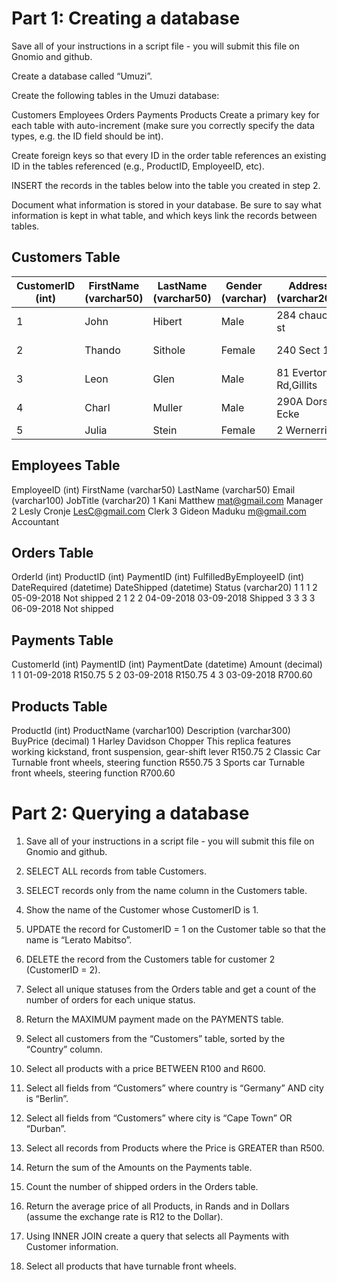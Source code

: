 # Part 1: Creating a database
Save all of your instructions in a script file - you will submit this file on Gnomio and github.

Create a database called “Umuzi”.

Create the following tables in the Umuzi database:

Customers
Employees
Orders
Payments
Products
Create a primary key for each table with auto-increment (make sure you correctly specify the data types, e.g. the ID field should be int).

Create foreign keys so that every ID in the order table references an existing ID in the tables referenced (e.g., ProductID, EmployeeID, etc).

INSERT the records in the tables below into the table you created in step 2.

Document what information is stored in your database. Be sure to say what information is kept in what table, and which keys link the records between tables.

## Customers Table
|CustomerID (int)|	FirstName (varchar50)|	LastName (varchar50)|	Gender (varchar)|	Address (varchar200)|	Phone (int 10)|	Email (varchar100)|	City (varchar20)|	Country (varchar50)|
| --- | --- | --- | --- | --- | --- | --- | --- | --- |
| 1| 	John| 	Hibert| 	Male| 	284 chaucer st| 	084789657| 	john@gmail.com| 	Johannesburg| 	South Africa| 
| 2| 	Thando| 	Sithole| 	Female| 	240 Sect 1| 	0794445584| 	thando@gmail.com| 	Cape Town| 	South Africa| 
| 3| 	Leon| 	Glen	| Male| 	81 Everton Rd,Gillits| 	0820832830| 	Leon@gmail.com| 	Durban| 	South Africa| 
| 4| 	Charl| 	Muller| 	Male| 	290A Dorset Ecke| 	+44856872553	| Charl.muller@yahoo.com| 	Berlin	| Germany| 
| 5| 	Julia| 	Stein| 	Female| 	2 Wernerring	| +448672445058| 	Js234@yahoo.com| 	Frankfurt| 	Germany| 
## Employees Table
EmployeeID (int)	FirstName (varchar50)	LastName (varchar50)	Email (varchar100)	JobTitle (varchar20)
1	Kani	Matthew	mat@gmail.com	Manager
2	Lesly	Cronje	LesC@gmail.com	Clerk
3	Gideon	Maduku	m@gmail.com	Accountant
## Orders Table
OrderId (int)	ProductID (int)	PaymentID (int)	FulfilledByEmployeeID (int)	DateRequired (datetime)	DateShipped (datetime)	Status (varchar20)
1	1	1	2	05-09-2018		Not shipped
2	1	2	2	04-09-2018	03-09-2018	Shipped
3	3	3	3	06-09-2018		Not shipped
## Payments Table
CustomerId (int)	PaymentID (int)	PaymentDate (datetime)	Amount (decimal)
1	1	01-09-2018	R150.75
5	2	03-09-2018	R150.75
4	3	03-09-2018	R700.60
## Products Table
ProductId (int)	ProductName (varchar100)	Description (varchar300)	BuyPrice (decimal)
1	Harley Davidson Chopper	This replica features working kickstand, front suspension, gear-shift lever	R150.75
2	Classic Car	Turnable front wheels, steering function	R550.75
3	Sports car	Turnable front wheels, steering function	R700.60
# Part 2: Querying a database
1. Save all of your instructions in a script file - you will submit this file on Gnomio and github.

2. SELECT ALL records from table Customers.

3. SELECT records only from the name column in the Customers table.

4. Show the name of the Customer whose CustomerID is 1.

5. UPDATE the record for CustomerID = 1 on the Customer table so that the name is “Lerato Mabitso”.

6. DELETE the record from the Customers table for customer 2 (CustomerID = 2).

7. Select all unique statuses from the Orders table and get a count of the number of orders for each unique status.

8. Return the MAXIMUM payment made on the PAYMENTS table.

9. Select all customers from the “Customers” table, sorted by the “Country” column.

10. Select all products with a price BETWEEN R100 and R600.

11. Select all fields from “Customers” where country is “Germany” AND city is “Berlin”.

12. Select all fields from “Customers” where city is “Cape Town” OR “Durban”.

13. Select all records from Products where the Price is GREATER than R500.

14. Return the sum of the Amounts on the Payments table.

15. Count the number of shipped orders in the Orders table.

16. Return the average price of all Products, in Rands and in Dollars (assume the exchange rate is R12 to the Dollar).

17. Using INNER JOIN create a query that selects all Payments with Customer information.

18. Select all products that have turnable front wheels.
